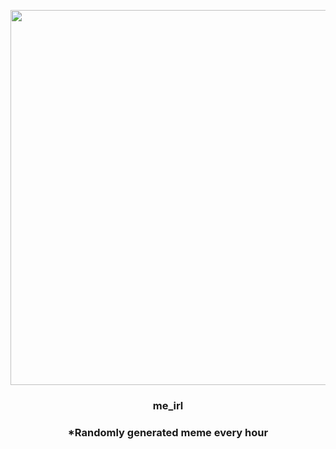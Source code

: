 <p align="center">
        <img src="https://i.redd.it/asauu7f37mv81.jpg" width="600" height="600">
        </p>
        <h3 align="center">me_irl</h3>
        <h3 align="center">*Randomly generated meme every hour</h3>
    